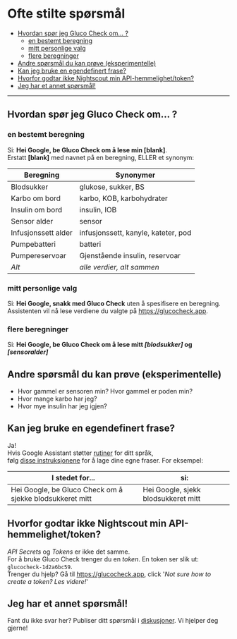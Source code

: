 # Ofte stilte spørsmål

<!-- START doctoc generated TOC please keep comment here to allow auto update -->
<!-- DON'T EDIT THIS SECTION, INSTEAD RE-RUN doctoc TO UPDATE -->

- [Hvordan spør jeg Gluco Check om... ?](#hvordan-sp%C3%B8r-jeg-gluco-check-om-)
  - [en bestemt beregning](#en-bestemt-beregning)
  - [mitt personlige valg](#mitt-personlige-valg)
  - [flere beregninger](#flere-beregninger)
- [Andre spørsmål du kan prøve (eksperimentelle)](#andre-sp%C3%B8rsm%C3%A5l-du-kan-pr%C3%B8ve-eksperimentelle)
- [Kan jeg bruke en egendefinert frase?](#kan-jeg-bruke-en-egendefinert-frase)
- [Hvorfor godtar ikke Nightscout min API-hemmelighet/token?](#hvorfor-godtar-ikke-nightscout-min-api-hemmelighettoken)
- [Jeg har et annet spørsmål!](#jeg-har-et-annet-sp%C3%B8rsm%C3%A5l)

<!-- END doctoc generated TOC please keep comment here to allow auto update -->

---

## Hvordan spør jeg Gluco Check om... ?

### en bestemt beregning

Si: **Hei Google, be Gluco Check om å lese min [blank]**.  
Erstatt **[blank]** med navnet på en beregning, ELLER et synonym:

| Beregning           | Synonymer                           |
| ------------------- | ----------------------------------- |
| Blodsukker          | glukose, sukker, BS                 |
| Karbo om bord       | karbo, KOB, karbohydrater           |
| Insulin om bord     | insulin, IOB                        |
| Sensor alder        | sensor                              |
| Infusjonssett alder | infusjonssett, kanyle, kateter, pod |
| Pumpebatteri        | batteri                             |
| Pumpereservoar      | Gjenstående insulin, reservoar      |
| _Alt_               | _alle verdier, alt sammen_          |

### mitt personlige valg

Si: **Hei Google, snakk med Gluco Check** uten å spesifisere en beregning.  
Assistenten vil nå lese verdiene du valgte på https://glucocheck.app.

### flere beregninger

Si: **Hei Google, be Gluco Check om å lese mitt _[blodsukker]_ og _[sensoralder]_**

## Andre spørsmål du kan prøve (eksperimentelle)

- Hvor gammel er sensoren min? Hvor gammel er poden min?
- Hvor mange karbo har jeg?
- Hvor mye insulin har jeg igjen?

## Kan jeg bruke en egendefinert frase?

Ja!  
Hvis Google Assistant støtter [rutiner](https://support.google.com/googlenest/answer/7029585?co=GENIE.Platform%3DAndroid&hl=en) for ditt språk,  
følg [disse instruksjonene](https://glucocheck.app/routines) for å lage dine egne fraser. For eksempel:

| I stedet for...                                          | si:                                 |
| -------------------------------------------------------- | ----------------------------------- |
| Hei Google, be Gluco Check om å sjekke blodsukkeret mitt | Hei Google, sjekk blodsukkeret mitt |

## Hvorfor godtar ikke Nightscout min API-hemmelighet/token?

_API Secrets_ og _Tokens_ er ikke det samme.  
For å bruke Gluco Check trenger du en _token_. En token ser slik ut: `glucocheck-1d2a6bc59`.  
Trenger du hjelp? Gå til https://glucocheck.app, click '_Not sure how to create a token? Les videre!_'

## Jeg har et annet spørsmål!

Fant du ikke svar her? Publiser ditt spørsmål i [diskusjoner](https://github.com/nielsmaerten/gluco-check/discussions). Vi hjelper deg gjerne!
